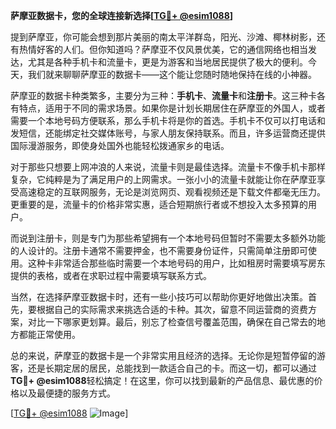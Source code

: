 **萨摩亚数据卡，您的全球连接新选择[[TG💪+ @esim1088](https://t.me/s/esim1088)]**

提到萨摩亚，你可能会想到那片美丽的南太平洋群岛，阳光、沙滩、椰林树影，还有热情好客的人们。但你知道吗？萨摩亚不仅风景优美，它的通信网络也相当发达，尤其是各种手机卡和流量卡，更是为游客和当地居民提供了极大的便利。今天，我们就来聊聊萨摩亚的数据卡——这个能让您随时随地保持在线的小神器。

萨摩亚的数据卡种类繁多，主要分为三种：**手机卡**、**流量卡**和**注册卡**。这三种卡各有特点，适用于不同的需求场景。如果你是计划长期居住在萨摩亚的外国人，或者需要一个本地号码方便联系，那么手机卡将是你的首选。手机卡不仅可以打电话和发短信，还能绑定社交媒体账号，与家人朋友保持联系。而且，许多运营商还提供国际漫游服务，即使身处国外也能轻松拨通家乡的电话。

对于那些只想要上网冲浪的人来说，流量卡则是最佳选择。流量卡不像手机卡那样复杂，它纯粹是为了满足用户的上网需求。一张小小的流量卡就能让你在萨摩亚享受高速稳定的互联网服务，无论是浏览网页、观看视频还是下载文件都毫无压力。更重要的是，流量卡的价格非常实惠，适合短期旅行者或不想投入太多预算的用户。

而说到注册卡，则是专门为那些希望拥有一个本地号码但暂时不需要太多额外功能的人设计的。注册卡通常不需要押金，也不需要身份证件，只需简单注册即可使用。这种卡非常适合那些临时需要一个本地号码的用户，比如租房时需要填写房东提供的表格，或者在求职过程中需要填写联系方式。

当然，在选择萨摩亚数据卡时，还有一些小技巧可以帮助你更好地做出决策。首先，要根据自己的实际需求来挑选合适的卡种。其次，留意不同运营商的资费方案，对比一下哪家更划算。最后，别忘了检查信号覆盖范围，确保在自己常去的地方都能正常使用。

总的来说，萨摩亚的数据卡是一个非常实用且经济的选择。无论你是短暂停留的游客，还是长期定居的居民，总能找到一款适合自己的卡。而这一切，都可以通过**TG💪+ @esim1088**轻松搞定！在这里，你可以找到最新的产品信息、最优惠的价格以及最便捷的服务方式。

[[TG💪+ @esim1088](https://t.me/s/esim1088) ![Image](https://i.postimg.cc/4NQfJmqS/Snipaste-2025-05-13-00-14-12.png)]